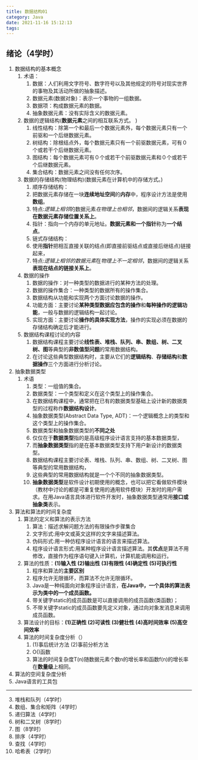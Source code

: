 ```yaml
---
title: 数据结构01
category: Java
date: 2021-11-16 15:12:13
tags:
---
```

## 绪论（4学时）
1. 数据结构的基本概念
    1. 术语：
        1. 数据：人们利用文字符号、数字符号以及其他规定的符号对现实世界的事物及其活动所做的抽象描述。
        2. 数据元素(数据对象)：表示一个事物的一组数据。
        3. 数据项：构成数据元素的数据。   
        4. 抽象数据元素：没有实际含义的数据元素。
    2. 数据的逻辑结构(**数据元素**之间的相互联系方式。 )
        1. 线性结构：除第一个和最后一个数据元素外，每个数据元素只有一个前驱和一个后继数据元素。
        2. 树结构：除根结点外，每个数据元素只有一个前驱数据元素，可有０个或若干个后继数据元素。
        3. 图结构：每个数据元素可有０个或若干个前驱数据元素和０个或若干个后继数据元素。
        4. 集合结构：数据元素之间没有任何次序。
    3. 数据的存储结构(物理结构)(数据元素在计算机中的存储方式。)
        1. 顺序存储结构：
        2. 把数据元素存储在一块**连续地址空间**的**内存**中，程序设计方法是使用**数组**。
        3. 特点:*逻辑上相邻*的数据元素*在物理上也相邻*，数据间的逻辑关系**表现在数据元素存储位置关系上**。
        4. 指针：指向一个内存的单元地址。**数据元素和一个指针**称为**一个结点**。
        5. 链式存储结构：
        6. 使用**指针**把相互直接关联的结点(即直接前驱结点或直接后继结点)链接起来，
        7. 特点:*逻辑上相邻的数据元素*在*物理上不一定相邻*，数据间的逻辑关系**表现在结点的链接关系上**。
    4. 数据的操作
        1. 数据的操作：对一种类型的数据进行的某种方法的处理。
        2. 数据的操作集合：一种类型的数据所有的操作集合。
        3. 数据结构从功能和实现两个方面讨论数据的操作。
        4. 功能方面：主要讨论**某种类型数据应包含的操作**和**每种操作的逻辑功能**，一般与数据的逻辑结构一起讨论。
        5. 实现方面：主要讨论**操作的具体实现方法**，操作的实现必须在数据的存储结构确定后才能进行。
    5.  数据结构课程讨论的内容
        1. 数据结构课程主要讨论**线性表、堆栈、队列、串、数组、树、二叉树、图**等典型的**非数值型问题**的常用数据结构。
        2. 在讨论这些典型数据结构时，主要从它们的**逻辑结构**、**存储结构**和**数据操作**三个方面进行分析讨论。
2. 抽象数据类型
    1. 术语
        1. 类型：一组值的集合。
        2. 数据类型：一个类型和定义在这个类型上的操作集合。 
        3. 在数据结构课程中，通常把在已有的数据类型基础上设计新的数据类型的过程称作**数据结构设计**。
        4. 抽象数据类型(Abstract Data Type, ADT)：一个逻辑概念上的类型和这个类型上的操作集合。
        5. 数据类型和抽象数据类型的**不同之处**
        6. 仅仅在于**数据类型**指的是高级程序设计语言支持的基本数据类型，
        7. 而**抽象数据类型**指的是在基本数据类型支持下用户新设计的数据类型。
        8. 数据结构课程主要讨论表、堆栈、队列、串、数组、树、二叉树、图等典型的常用数据结构，
        9. 这些典型的常用数据结构就是一个个不同的抽象数据类型。
        10. **抽象数据类型**是软件设计初期使用的概念，也可以把它看做软件模块（教材中讨论的都是可重复使用的通用软件模块）开发时的用户需求。在用Java语言具体进行软件开发时，抽象数据类型通常用**接口或抽象类**表示。
3. 算法和算法的时间复杂度
    1. 算法的定义和算法的表示方法
        1. 算法：描述求解问题方法的有限操作步骤集合
        2. 文字形式:用中文或英文这样的文字来描述算法。
        3. 伪码形式:用一种仿程序设计语言的语言来描述算法。
        4. 程序设计语言形式:用某种程序设计语言描述算法。其**优点**是算法不用修改，直接作为程序语句键入计算机，计算机能调用和运行。
    2. 算法的性质：**(1)输入性 (2)输出性  (3)有限性 (4)确定性 (5)可执行性**
        1. 程序和算法的**主要区别**
        2. 程序允许无限循环，而算法不允许无限循环。
        3. Java是一种纯面向对象程序设计语言，**在Java中，一个具体的算法表示为类中的一个成员函数。**
        4. 带关键字static的成员函数是可以直接调用的成员函数(类函数)；
        5. 不带关键字static的成员函数要先定义对象，通过向对象发消息来调用成员函数。
    3. 算法设计的目标：**(1)正确性 (2)可读性 (3)健壮性 (4)高时间效率 (5)高空间效率**
    4. 算法的时间复杂度分析（）
        1. (1)事后统计方法 (2)事前分析方法
        2. O()函数
        3. 算法的时间复杂度T(n)随数据元素个数n的增长率和函数f(n)的增长率在**数量级**上相同。 
4. 算法的空间复杂度分析
5. Java语言的工具包


---

3. 堆栈和队列（4学时）
4. 数组、集合和矩阵（4学时）
5.  递归算法（4学时）
6.  树和二叉树（8学时）
7.  图（8学时）
8.  排序（4学时）
9.  查找（4学时）
10. 哈希表（2学时）

